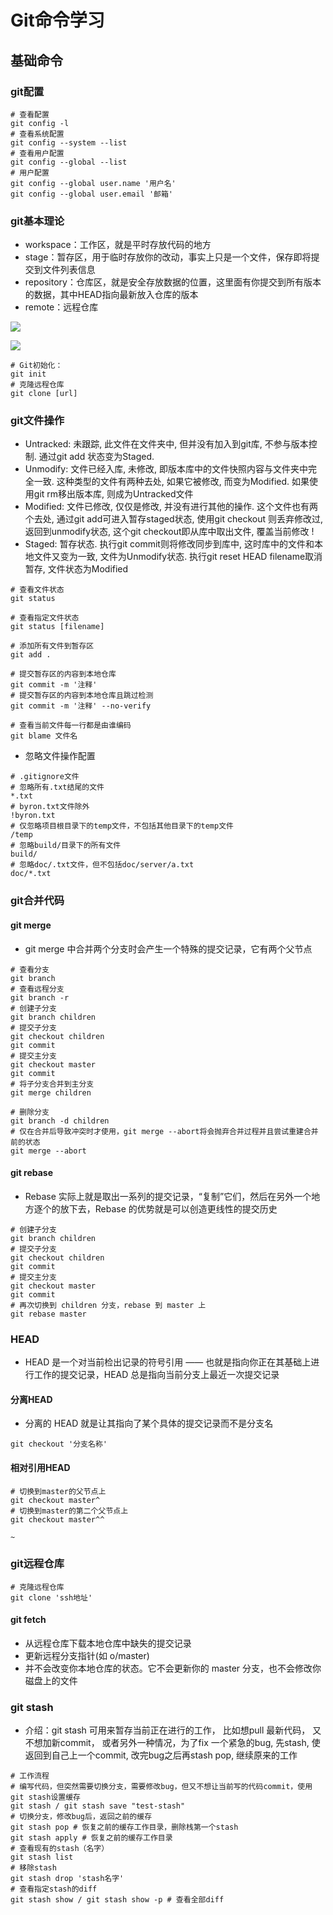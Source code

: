 # Git命令学习
## 基础命令
### git配置
```shell
# 查看配置
git config -l
# 查看系统配置
git config --system --list
# 查看用户配置
git config --global --list
# 用户配置
git config --global user.name '用户名'
git config --global user.email '邮箱'
```

### git基本理论
* workspace：工作区，就是平时存放代码的地方
* stage：暂存区，用于临时存放你的改动，事实上只是一个文件，保存即将提交到文件列表信息
* repository：仓库区，就是安全存放数据的位置，这里面有你提交到所有版本的数据，其中HEAD指向最新放入仓库的版本
* remote：远程仓库

![](https://mmbiz.qpic.cn/mmbiz_png/uJDAUKrGC7Ksu8UlITwMlbX3kMGtZ9p0NJ4L9OPI9ia1MmibpvDd6cSddBdvrlbdEtyEOrh4CKnWVibyfCHa3lzXw/640?wx_fmt=png&tp=webp&wxfrom=5&wx_lazy=1&wx_co=1)

![](https://mmbiz.qpic.cn/mmbiz_png/uJDAUKrGC7Ksu8UlITwMlbX3kMGtZ9p09iaOhl0dACfLrMwNbDzucGQ30s3HnsiaczfcR6dC9OehicuwibKuHjRlzg/640?wx_fmt=png&tp=webp&wxfrom=5&wx_lazy=1&wx_co=1)


```shell
# Git初始化：
git init
# 克隆远程仓库
git clone [url]
```

### git文件操作
* Untracked: 未跟踪, 此文件在文件夹中, 但并没有加入到git库, 不参与版本控制. 通过git add 状态变为Staged.
* Unmodify: 文件已经入库, 未修改, 即版本库中的文件快照内容与文件夹中完全一致. 这种类型的文件有两种去处, 如果它被修改, 而变为Modified. 如果使用git rm移出版本库, 则成为Untracked文件
* Modified: 文件已修改, 仅仅是修改, 并没有进行其他的操作. 这个文件也有两个去处, 通过git add可进入暂存staged状态, 使用git checkout 则丢弃修改过, 返回到unmodify状态, 这个git checkout即从库中取出文件, 覆盖当前修改 !
* Staged: 暂存状态. 执行git commit则将修改同步到库中, 这时库中的文件和本地文件又变为一致, 文件为Unmodify状态. 执行git reset HEAD filename取消暂存, 文件状态为Modified

```shell
# 查看文件状态
git status

# 查看指定文件状态
git status [filename]

# 添加所有文件到暂存区
git add .

# 提交暂存区的内容到本地仓库
git commit -m '注释'
# 提交暂存区的内容到本地仓库且跳过检测
git commit -m '注释' --no-verify

# 查看当前文件每一行都是由谁编码
git blame 文件名
```

* 忽略文件操作配置

```shell
# .gitignore文件
# 忽略所有.txt结尾的文件
*.txt
# byron.txt文件除外
!byron.txt
# 仅忽略项目根目录下的temp文件，不包括其他目录下的temp文件
/temp
# 忽略build/目录下的所有文件
build/
# 忽略doc/.txt文件，但不包括doc/server/a.txt
doc/*.txt
```


### git合并代码
#### git merge
* git merge 中合并两个分支时会产生一个特殊的提交记录，它有两个父节点

``` shell
# 查看分支
git branch
# 查看远程分支
git branch -r
# 创建子分支
git branch children
# 提交子分支
git checkout children
git commit 
# 提交主分支
git checkout master
git commit
# 将子分支合并到主分支
git merge children

# 删除分支
git branch -d children
# 仅在合并后导致冲突时才使用，git merge --abort将会抛弃合并过程并且尝试重建合并前的状态
git merge --abort
```

#### git rebase
* Rebase 实际上就是取出一系列的提交记录，“复制”它们，然后在另外一个地方逐个的放下去，Rebase 的优势就是可以创造更线性的提交历史

``` shell
# 创建子分支
git branch children
# 提交子分支
git checkout children
git commit 
# 提交主分支
git checkout master
git commit
# 再次切换到 children 分支，rebase 到 master 上
git rebase master
```

### HEAD
* HEAD 是一个对当前检出记录的符号引用 —— 也就是指向你正在其基础上进行工作的提交记录，HEAD 总是指向当前分支上最近一次提交记录

#### 分离HEAD
* 分离的 HEAD 就是让其指向了某个具体的提交记录而不是分支名

```shell
git checkout '分支名称'
```

#### 相对引用HEAD
```shell
# 切换到master的父节点上
git checkout master^
# 切换到master的第二个父节点上
git checkout master^^
```

```shell
~
```

### git远程仓库
```shell
# 克隆远程仓库
git clone 'ssh地址'
```

#### git fetch
* 从远程仓库下载本地仓库中缺失的提交记录
* 更新远程分支指针(如 o/master)
* 并不会改变你本地仓库的状态。它不会更新你的 master 分支，也不会修改你磁盘上的文件



### git stash
* 介绍：git stash 可用来暂存当前正在进行的工作， 比如想pull 最新代码， 又不想加新commit， 或者另外一种情况，为了fix 一个紧急的bug,  先stash, 使返回到自己上一个commit, 改完bug之后再stash pop, 继续原来的工作

```shell
# 工作流程
# 编写代码，但突然需要切换分支，需要修改bug，但又不想让当前写的代码commit，使用git stash设置缓存
git stash / git stash save "test-stash"
# 切换分支，修改bug后，返回之前的缓存
git stash pop # 恢复之前的缓存工作目录，删除栈第一个stash
git stash apply # 恢复之前的缓存工作目录
# 查看现有的stash（名字）
git stash list
# 移除stash
git stash drop 'stash名字'
# 查看指定stash的diff
git stash show / git stash show -p # 查看全部diff
```











